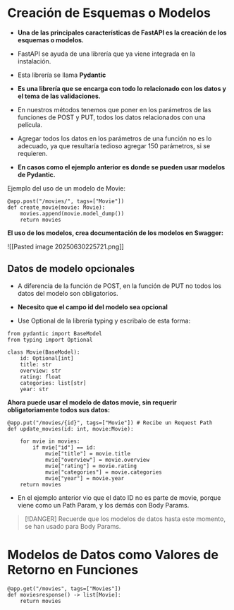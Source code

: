 
# Creación de Esquemas o Modelos

- **Una de las principales características de FastAPI es la creación de los esquemas o modelos.**
- FastAPI se ayuda de una librería que ya viene integrada en la instalación.

- Esta librería se llama **Pydantic**
- **Es una librería que se encarga con todo lo relacionado con los datos y el tema de las validaciones.**

- En nuestros métodos tenemos que poner en los parámetros de las funciones de POST y PUT, todos los datos relacionados con una película.
- Agregar todos los datos en los parámetros de una función no es lo adecuado, ya que resultaría tedioso agregar 150 parámetros, si se requieren.

- **En casos como el ejemplo anterior es donde se pueden usar modelos de Pydantic.**

Ejemplo del uso de un modelo de Movie:

```
@app.post("/movies/", tags=["Movie"])
def create_movie(movie: Movie):
    movies.append(movie.model_dump())
    return movies
```

**El uso de los modelos, crea documentación de los modelos en Swagger:**

![[Pasted image 20250630225721.png]]

## Datos de modelo opcionales

- A diferencia de la función de POST, en la función de PUT no todos los datos del modelo son obligatorios.
- **Necesito que el campo id del modelo sea opcional**

- Use Optional de la librería typing y escribalo de esta forma:

```
from pydantic import BaseModel 
from typing import Optional

class Movie(BaseModel):
    id: Optional[int]
    title: str
    overview: str
    rating: float
    categories: list[str]
    year: str
```

**Ahora puede usar el modelo de datos movie, sin requerir obligatoriamente todos sus datos:**

```
@app.put("/movies/{id}", tags=["Movie"]) # Recibe un Request Path
def update_movies(id: int, movie:Movie):
    
    for mvie in movies:
        if mvie["id"] == id:
            mvie["title"] = movie.title
            mvie["overview"] = movie.overview
            mvie["rating"] = movie.rating
            mvie["categories"] = movie.categories
            mvie["year"] = movie.year
    return movies
```

- En el ejemplo anterior vio que el dato ID no es parte de movie, porque viene como un Path Param, y los demás con Body Params.

> [!DANGER]
> Recuerde que los modelos de datos hasta este momento, se han usado para Body Params.

# Modelos de Datos como Valores de Retorno en Funciones

```
@app.get("/movies", tags=["Movies"])
def moviesresponse() -> list[Movie]:
    return movies
```

















